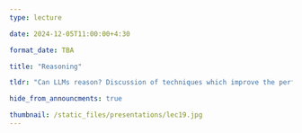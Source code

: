 ```yaml
---
type: lecture

date: 2024-12-05T11:00:00+4:30

format_date: TBA

title: "Reasoning"

tldr: "Can LLMs reason? Discussion of techniques which improve the performance of LLMs on reasoning tasks."

hide_from_announcments: true

thumbnail: /static_files/presentations/lec19.jpg
---
```

